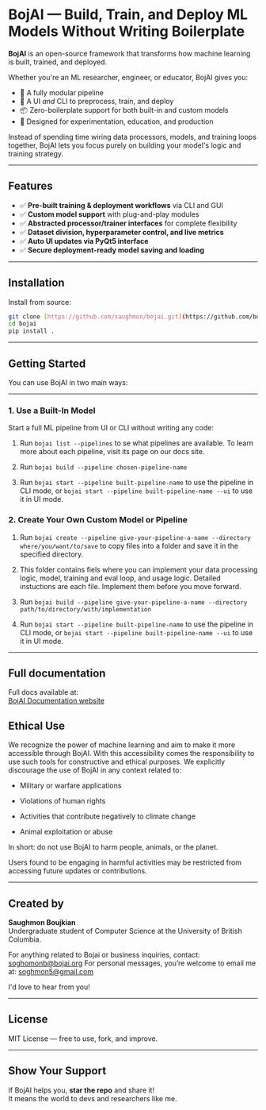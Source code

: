 # BojAI — Build, Train, and Deploy ML Models Without Writing Boilerplate

**BojAI** is an open-source framework that transforms how machine learning is built, trained, and deployed.

Whether you're an ML researcher, engineer, or educator, BojAI gives you:
- 🔁 A fully modular pipeline
- 🧱 A UI *and* CLI to preprocess, train, and deploy
- 📦 Zero-boilerplate support for both built-in and custom models
- 🧠 Designed for experimentation, education, and production

Instead of spending time wiring data processors, models, and training loops together, BojAI lets you focus purely on building your model's logic and training strategy.

---

## Features

- ✅ **Pre-built training & deployment workflows** via CLI and GUI
- ✅ **Custom model support** with plug-and-play modules
- ✅ **Abstracted processor/trainer interfaces** for complete flexibility
- ✅ **Dataset division, hyperparameter control, and live metrics**
- ✅ **Auto UI updates via PyQt5 interface**
- ✅ **Secure deployment-ready model saving and loading**

---

## Installation

Install from source:

```bash
git clone [https://github.com/saughmon/bojai.git](https://github.com/bojai-org/bojai.git)
cd bojai
pip install .
```

---

##  Getting Started

You can use BojAI in two main ways:

---

### 1. **Use a Built-In Model**

Start a full ML pipeline from UI or CLI without writing any code:

1. Run `bojai list --pipelines` to se what pipelines are available. To learn more about each pipeline, visit its page on our docs site. 

2. Run `bojai build --pipeline chosen-pipeline-name` 

3. Run `bojai start --pipeline built-pipeline-name` to use the pipeline in CLI mode, or `bojai start --pipeline built-pipeline-name --ui` to use it in UI mode. 

### 2. **Create Your Own Custom Model or Pipeline**

1. Run `bojai create --pipeline give-your-pipeline-a-name --directory where/you/want/to/save` to copy files into a folder and save it in the specified directory. 

2. This folder contains fiels where you can implement your data processing logic, model, training and eval loop, and usage logic. Detailed instuctions are each file. Implement them before you move forward. 

2. Run `bojai build --pipeline give-your-pipeline-a-name --directory path/to/directory/with/implementation`  

3. Run `bojai start --pipeline built-pipeline-name` to use the pipeline in CLI mode, or `bojai start --pipeline built-pipeline-name --ui` to use it in UI mode. 


---

## Full documentation

Full docs available at:  
  [BojAI Documentation website](https://bojai-documentation.web.app/)

## Ethical Use

We recognize the power of machine learning and aim to make it more accessible through BojAI. With this accessibility comes the responsibility to use such tools for constructive and ethical purposes. We explicitly discourage the use of BojAI in any context related to:

- Military or warfare applications

- Violations of human rights

- Activities that contribute negatively to climate change

- Animal exploitation or abuse

In short: do not use BojAI to harm people, animals, or the planet.

Users found to be engaging in harmful activities may be restricted from accessing future updates or contributions.


---

## Created by

**Saughmon Boujkian**  
Undergraduate student of Computer Science at the University of British Columbia.  

For anything related to Bojai or business inquiries, contact: soghomonb@bojai.org
For personal messages, you’re welcome to email me at: soghmon5@gmail.com

I'd love to hear from you!

---

## License

MIT License — free to use, fork, and improve.

---

## Show Your Support

If BojAI helps you, **star the repo** and share it!  
It means the world to devs and researchers like me.
